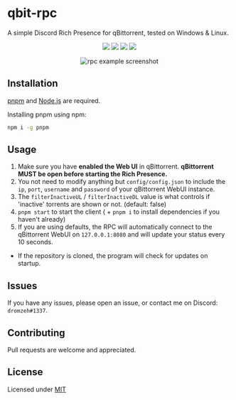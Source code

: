 # qbit-rpc

A simple Discord Rich Presence for qBittorrent, tested on Windows & Linux.

<p align = "center">
    <a href="https://buymeacoffee.com/marcelmd" alt="buymeacoffee">
        <img src="https://img.shields.io/badge/Buy_Me_A_Coffee-FFDD00?style=for-the-badge&logo=buy-me-a-coffee&logoColor=black"/></a>
    <a href="https://nodejs.org" alt="node js">
        <img src="https://img.shields.io/badge/Node.js-339933?style=for-the-badge&logo=nodedotjs&logoColor=white" /></a>
    <a href = "https://pnpm.io/installation" alt = "pnpm">
        <img src = "https://img.shields.io/badge/pnpm-%234a4a4a.svg?style=for-the-badge&logo=pnpm&logoColor=white"></a>
    <a href = "https://javascript.com" alt = "javascript">
        <img src = "https://img.shields.io/badge/JavaScript-323330?style=for-the-badge&logo=javascript&logoColor=white"></a>
</p>

<p align="center">
    <img src = "https://cdn.discordapp.com/attachments/1009624960576274464/1071431218433892503/qbitss.png" alt = "rpc example screenshot">
</p>

## Installation

[pnpm](https://pnpm.js.org/) and [Node.js](https://nodejs.org/) are required.

Installing pnpm using npm:

```bash
npm i -g pnpm
```

## Usage

1. Make sure you have **enabled the Web UI** in qBittorrent. **qBittorrent MUST be open before starting the Rich Presence.**
2. You not need to modify anything but `config/config.json` to include the `ip`, `port`, `username` and `password` of your qBittorrent WebUI instance.
3. The `filterInactiveUL` / `filterInactiveDL` value is what controls if 'inactive' torrents are shown or not. (default: false)
4. `pnpm start` to start the client ( + `pnpm i` to install dependencies if you haven't already)
5. If you are using defaults, the RPC will automatically connect to the qBittorrent WebUI on `127.0.0.1:8080` and will update your status every 10 seconds.

* If the repository is cloned, the program will check for updates on startup.

## Issues

If you have any issues, please open an issue, or contact me on Discord: `dromzeh#1337`.

## Contributing

Pull requests are welcome and appreciated.

## License

Licensed under [MIT](https://mit.dromzeh.dev)
